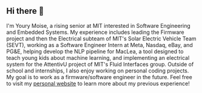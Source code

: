 ## Hi there 👋
I'm Youry Moise, a rising senior at MIT interested in Software Engineering and Embedded Systems. My experience includes leading the Firmware project and then the Electrical subteam of MIT's Solar Electric Vehicle Team (SEVT), working as a Software Engineer Intern at Meta, Nasdaq, eBay, and PG&E, helping develop the NLP pipeline for MacLea, a tool designed to teach young kids about machine learning, and implementing an electrical system for the AttentivU project of MIT's Fluid Interfaces group. Outside of school and internships, I also enjoy working on personal coding projects. My goal is to work as a firmware/software engineer in the future. Feel free to visit my [personal website](https://yourymoise.github.io/personalwebsite) to learn more about my previous experience!
<!--
**YouryMoise/YouryMoise** is a ✨ _special_ ✨ repository because its `README.md` (this file) appears on your GitHub profile.

Here are some ideas to get you started:

- 🔭 I’m currently working on ...
- 🌱 I’m currently learning ...
- 👯 I’m looking to collaborate on ...
- 🤔 I’m looking for help with ...
- 💬 Ask me about ...
- 📫 How to reach me: ...
- 😄 Pronouns: ...
- ⚡ Fun fact: ...
-->
